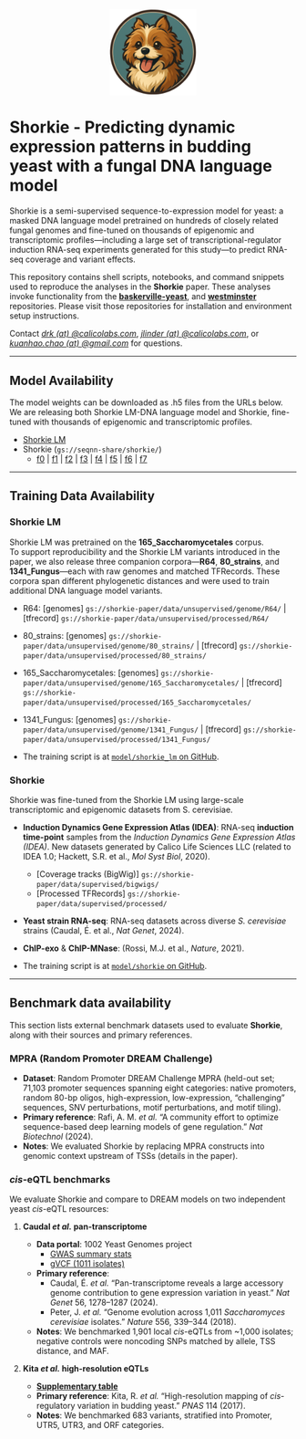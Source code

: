 <p align="center">
    <img
    src="./shorkie_logo.png"
    alt="Shorkie logo"
    style="display:block; margin-inline:auto; width:30%; height:auto;"
    />
</p>

# Shorkie - Predicting dynamic expression patterns in budding yeast with a fungal DNA language model

Shorkie is a semi-supervised sequence-to-expression model for yeast: a masked DNA language model pretrained on hundreds of closely related fungal genomes and fine-tuned on thousands of epigenomic and transcriptomic profiles—including a large set of transcriptional-regulator induction RNA-seq experiments generated for this study—to predict RNA-seq coverage and variant effects.


This repository contains shell scripts, notebooks, and command snippets used to reproduce the analyses in the **Shorkie** paper. These analyses invoke functionality from the <a href="https://github.com/calico/baskerville-yeast" target="_blank"><strong>baskerville-yeast</strong></a>, and <a href="https://github.com/calico/westminster" target="_blank"><strong>westminster</strong></a> repositories. Please visit those repositories for installation and environment setup instructions.

Contact *[drk (at) @calicolabs.com](drk@calicolabs.com)*, *[jlinder (at) @calicolabs.com](jlinder@calicolabs.com)*, or *[kuanhao.chao (at) @gmail.com](kuanhao.chao@gmail.com)* for questions.

---

## Model Availability

The model weights can be downloaded as .h5 files from the URLs below. We are releasing both Shorkie LM-DNA language model and Shorkie, fine-tuned with thousands of epigenomic and transcriptomic profiles. 

- [Shorkie LM](https://storage.googleapis.com/seqnn-share/shorkie_lm/train/model_best.h5)
- Shorkie (`gs://seqnn-share/shorkie/`)
    - [f0](https://storage.googleapis.com/seqnn-share/shorkie/f0/model_best.h5) | [f1](https://storage.googleapis.com/seqnn-share/shorkie/f1/model_best.h5) | [f2](https://storage.googleapis.com/seqnn-share/shorkie/f2/model_best.h5) | [f3](https://storage.googleapis.com/seqnn-share/shorkie/f3/model_best.h5) | [f4](https://storage.googleapis.com/seqnn-share/shorkie/f4/model_best.h5) | [f5](https://storage.googleapis.com/seqnn-share/shorkie/f5/model_best.h5) | [f6](https://storage.googleapis.com/seqnn-share/shorkie/f6/model_best.h5) | [f7](https://storage.googleapis.com/seqnn-share/shorkie/f7/model_best.h5)

---

## Training Data Availability

### Shorkie LM

Shorkie LM was pretrained on the **165_Saccharomycetales** corpus.  
To support reproducibility and the Shorkie LM variants introduced in the paper, we also release three companion corpora—**R64**, **80_strains**, and **1341_Fungus**—each with raw genomes and matched TFRecords. These corpora span different phylogenetic distances and were used to train additional DNA language model variants.

- R64: [genomes] `gs://shorkie-paper/data/unsupervised/genome/R64/` | [tfrecord] `gs://shorkie-paper/data/unsupervised/processed/R64/`
- 80_strains: [genomes] `gs://shorkie-paper/data/unsupervised/genome/80_strains/` | [tfrecord] `gs://shorkie-paper/data/unsupervised/processed/80_strains/`
- 165_Saccharomycetales: [genomes] `gs://shorkie-paper/data/unsupervised/genome/165_Saccharomycetales/` | [tfrecord] `gs://shorkie-paper/data/unsupervised/processed/165_Saccharomycetales/`
- 1341_Fungus: [genomes] `gs://shorkie-paper/data/unsupervised/genome/1341_Fungus/` | [tfrecord] `gs://shorkie-paper/data/unsupervised/processed/1341_Fungus/`

- The training script is at [`model/shorkie_lm` on GitHub](https://github.com/calico/shorkie-paper/tree/main/model/shorkie_lm).

### Shorkie

Shorkie was fine-tuned from the Shorkie LM using large-scale transcriptomic and epigenomic datasets from S. cerevisiae.

- **Induction Dynamics Gene Expression Atlas (IDEA)**: RNA-seq **induction time-point** samples from the *Induction Dynamics Gene Expression Atlas (IDEA)*. New datasets generated by Calico Life Sciences LLC (related to IDEA 1.0; Hackett, S.R. et al., *Mol Syst Biol*, 2020).  
    - [Coverage tracks (BigWig)] `gs://shorkie-paper/data/supervised/bigwigs/`
    - [Processed TFRecords] `gs://shorkie-paper/data/supervised/processed/`

- **Yeast strain RNA-seq**: RNA-seq datasets across diverse *S. cerevisiae* strains (Caudal, É. et al., *Nat Genet*, 2024).

- **ChIP-exo** & **ChIP-MNase**: (Rossi, M.J. et al., *Nature*, 2021).

- The training script is at [`model/shorkie` on GitHub](https://github.com/calico/shorkie-paper/tree/main/model/shorkie).


---

## Benchmark data availability

This section lists external benchmark datasets used to evaluate **Shorkie**, along with their sources and primary references.

### MPRA (Random Promoter DREAM Challenge)

- **Dataset**: Random Promoter DREAM Challenge MPRA (held-out set; 71,103 promoter sequences spanning eight categories: native promoters, random 80-bp oligos, high-expression, low-expression, “challenging” sequences, SNV perturbations, motif perturbations, and motif tiling).  
- **Primary reference**: Rafi, A. M. *et al.* “A community effort to optimize sequence-based deep learning models of gene regulation.” *Nat Biotechnol* (2024).  
- **Notes**: We evaluated Shorkie by replacing MPRA constructs into genomic context upstream of TSSs (details in the paper).

### *cis*-eQTL benchmarks

We evaluate Shorkie and compare to DREAM models on two independent yeast *cis*-eQTL resources:

1) **Caudal *et al.* pan-transcriptome**  
   - **Data portal**: 1002 Yeast Genomes project  
     - [GWAS summary stats](http://1002genomes.u-strasbg.fr/files/RNAseq)  
     - [gVCF (1011 isolates)](http://1002genomes.u-strasbg.fr/files/)
   - **Primary reference**:  
     - Caudal, É. *et al.* “Pan-transcriptome reveals a large accessory genome contribution to gene expression variation in yeast.” *Nat Genet* 56, 1278–1287 (2024).  
     - Peter, J. *et al.* “Genome evolution across 1,011 *Saccharomyces cerevisiae* isolates.” *Nature* 556, 339–344 (2018).  
   - **Notes**: We benchmarked 1,901 local *cis*-eQTLs from ~1,000 isolates; negative controls were noncoding SNPs matched by allele, TSS distance, and MAF.

2) **Kita *et al.* high-resolution eQTLs**  
   - [**Supplementary table**](https://www.pnas.org/doi/suppl/10.1073/pnas.1717421114/suppl_file/pnas.1717421114.sd01.txt)
   - **Primary reference**: Kita, R. *et al.* “High-resolution mapping of *cis*-regulatory variation in budding yeast.” *PNAS* 114 (2017).  
   - **Notes**: We benchmarked 683 variants, stratified into Promoter, UTR5, UTR3, and ORF categories.


<!-- ---

## Example Notebook -->